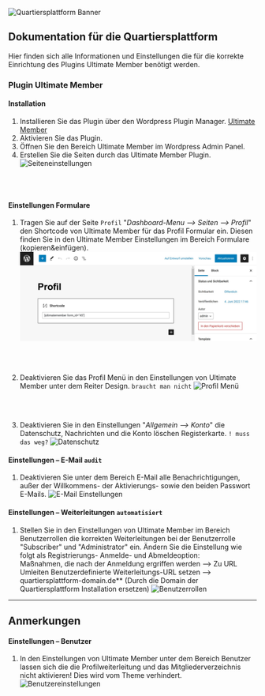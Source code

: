 ![Quartiersplattform Banner](https://github.com/studio-arrenberg/quartiersplattform/raw/main/.github/assets/quartiersplattform-banner-02.jpg)

## Dokumentation für die Quartiersplattform
Hier finden sich alle Informationen und Einstellungen die für die korrekte Einrichtung des Plugins Ultimate Member benötigt werden.

### Plugin Ultimate Member

#### Installation
1. Installieren Sie das Plugin über den Wordpress Plugin Manager. [Ultimate Member](https://de.wordpress.org/plugins/ultimate-member/) 
2. Aktivieren Sie das Plugin.
3. Öffnen Sie den Bereich Ultimate Member im Wordpress Admin Panel.
4. Erstellen Sie die Seiten durch das Ultimate Member Plugin.
![Seiteneinstellungen](/documentation/assets/UM_Pages_Documentation.jpg)
<br>
<br>

#### Einstellungen Formulare
1. Tragen Sie auf der Seite `Profil` "*Dashboard-Menu --> Seiten --> Profil*" den Shortcode von Ultimate Member für das Profil Formular ein. Diesen finden Sie in den Ultimate Member Einstellungen im Bereich Formulare (kopieren&einfügen).
![Formulare](/documentation/assets/UM_Profilseite_Shortcode_.jpg)

<br>
<br>

2. Deaktivieren Sie das Profil Menü in den Einstellungen von Ultimate Member unter dem Reiter Design. `braucht man nicht`
![Profil Menü](/documentation/assets/UM_Design_Profilmenu_Documentation.jpg)
<br>
<br>

3. Deaktivieren Sie in den Einstellungen "*Allgemein --> Konto*" die Datenschutz, Nachrichten und die Konto löschen Registerkarte. `! muss das weg?`
![Datenschutz](/documentation/assets/UM_Allgemein_Konto_Documentation.jpg)



#### Einstellungen – E-Mail `audit`
1. Deaktivieren Sie unter dem Bereich E-Mail alle Benachrichtigungen, außer der Willkommens- der Aktivierungs- sowie den beiden Passwort E-Mails.
![E-Mail Einstellungen](/documentation/assets/E-Mail_Documentation.jpg)

#### Einstellungen – Weiterleitungen `automatisiert`
1. Stellen Sie in den Einstellungen von Ultimate Member im Bereich Benutzerrollen die korrekten Weiterleitungen bei der Benutzerrolle "Subscriber" und "Administrator" ein. Ändern Sie die Einstellung wie folgt als Registrierungs- Anmelde- und Abmeldeoption:<br>
Maßnahmen, die nach der Anmeldung ergriffen werden --> Zu URL Umleiten
Benutzerdefinierte Weiterleitungs-URL setzen --> quartiersplattform-domain.de** (Durch die Domain der Quartiersplattform Installation ersetzen)
![Benutzerrollen](/documentation/assets/UM_Benutzerrollen_Weiterleitung_Documentation.jpg)

***

## Anmerkungen

#### Einstellungen – Benutzer
1. In den Einstellungen von Ultimate Member unter dem Bereich Benutzer lassen sich die die Profilweiterleitung und das Mitgliederverzeichnis nicht aktivieren! Dies wird vom Theme verhindert.
![Benutzereinstellungen](/documentation/assets/UM_Allgemein_Benutzer_Documentation.jpg)











